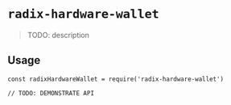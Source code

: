 # `radix-hardware-wallet`

> TODO: description

## Usage

```
const radixHardwareWallet = require('radix-hardware-wallet')

// TODO: DEMONSTRATE API
```

